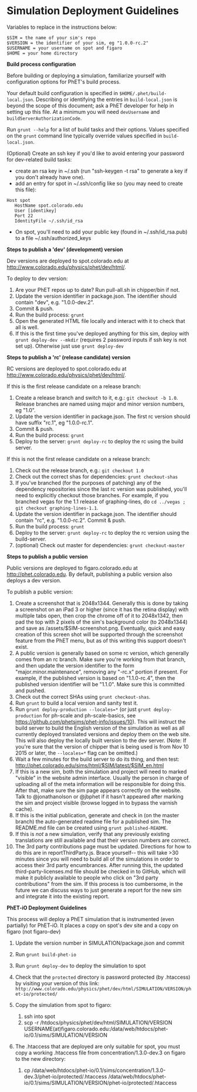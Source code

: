  **Simulation Deployment Guidelines**
=====================================

Variables to replace in the instructions below:

```
$SIM = the name of your sim's repo
$VERSION = the identifier of your sim, eg "1.0.0-rc.2"
$USERNAME = your username on spot and figaro
$HOME = your home directory
```

**Build process configuration**

Before building or deploying a simulation, familiarize yourself with configuration options for PhET's build process.

Your default build configuration is specified in `$HOME/.phet/build-local.json`. Describing or identifying the entries in `build-local.json` is beyond the scope of this document; ask a PhET developer for help in setting up this file. At a minimum you will need `devUsername` and `buildServerAuthorizationCode`.

Run `grunt --help` for a list of build tasks and their options. Values specified on the `grunt` command line typically override values specified in `build-local.json`.

(Optional) Create an ssh key if you'd like to avoid entering your password for dev-related build tasks:

- create an rsa key in ~/.ssh (run "ssh-keygen -t rsa" to generate a key if you don't already have one).
- add an entry for spot in ~/.ssh/config like so (you may need to create this file):

```
Host spot
   HostName spot.colorado.edu
   User [identikey]
   Port 22
   IdentityFile ~/.ssh/id_rsa
```
- On spot, you'll need to add your public key (found in ~/.ssh/id_rsa.pub) to a file ~/.ssh/authorized_keys

**Steps to publish a 'dev' (development) version**

Dev versions are deployed to spot.colorado.edu at http://www.colorado.edu/physics/phet/dev/html/.

To deploy to dev version:

1. Are your PhET repos up to date? Run pull-all.sh in chipper/bin if not.
2. Update the version identifier in package.json. The identifier should contain "dev", e.g. "1.0.0-dev.2".
3. Commit & push.
4. Run the build process: `grunt`
5. Open the generated HTML file locally and interact with it to check that all is well.
6. If this is the first time you've deployed anything for this sim, deploy with `grunt deploy-dev --mkdir` (requires 2 password inputs if ssh key is not set up). Otherwise just use `grunt deploy-dev`

**Steps to publish a 'rc' (release candidate) version**

RC versions are deployed to spot.colorado.edu at http://www.colorado.edu/physics/phet/dev/html/.

If this is the first release candidate on a release branch:

1. Create a release branch and switch to it, e.g.: `git checkout -b 1.0`. Release branches are named using major and minor version numbers, eg "1.0".
2. Update the version identifier in package.json. The first rc version should have suffix "rc.1", eg "1.0.0-rc.1".
3. Commit & push.
4. Run the build process: `grunt`
5. Deploy to the server: `grunt deploy-rc` to deploy the rc using the build server.

If this is not the first release candidate on a release branch:

1. Check out the release branch, e.g.: `git checkout 1.0`
2. Check out the correct shas for dependencies: `grunt checkout-shas`
3. If you've branched (for the purposes of patching) any of the dependency repositories since the last rc version was published, you'll need to explicitly checkout those branches. For example, if you branched vegas for the 1.1 release of graphing-lines, do `cd ../vegas ; git checkout graphing-lines-1.1`.
4. Update the version identifier in package.json. The identifier should contain "rc", e.g. "1.0.0-rc.2". Commit & push.
5. Run the build process: `grunt`
6. Deploy to the server: `grunt deploy-rc` to deploy the rc version using the build-server.
7. (optional) Check out master for dependencies: `grunt checkout-master`

**Steps to publish a public version**

Public versions are deployed to figaro.colorado.edu at http://phet.colorado.edu.
By default, publishing a public version also deploys a dev version.

To publish a public version:

1. Create a screenshot that is 2048x1344.  Generally this is done by taking a screenshot on an iPad 3 or higher (since
it has the retina display) with multiple tabs open, then crop the chrome off of it to 2048x1342, then pad the top with 2
pixels of the sim's background color (to 2048x1344) and save as /assets/$SIM-screenshot.png.  Eventually, quick and easy
creation of this screen shot will be supported through the screenshot feature from the PhET menu, but as of this writing
this support doesn't exist.
2. A public version is generally based on some rc version, which generally comes from an rc branch.  Make sure you're
working from that branch, and then update the version identifier to the form "major.minor.maintenance", removing any
"-rc.x" portion if present. For example, if the published version is based on "1.1.0-rc.4", then the published version
identifier will be "1.1.0".  Make sure this is committed and pushed.
3. Check out the correct SHAs using `grunt checkout-shas`.
4. Run `grunt` to build a local version and sanity test it.
5. Run `grunt deploy-production --locales=*` (or just `grunt deploy-production` for ph-scale and ph-scale-basics, see https://github.com/phetsims/phet-info/issues/10).  This will instruct the build server to build the English version of the
simulation as well as all currently deployed translated versions and deploy them on the web site.  This will also deploy
the locally built version to the dev server.  (Note: If you're sure that the version of chipper that is being used is
from Nov 10 2015 or later, the `--locales=*` flag can be omitted.)
6. Wait a few minutes for the build server to do its thing, and then test: http://phet.colorado.edu/sims/html/$SIM/latest/$SIM_en.html
7. If this is a new sim, both the simulation and project will need to marked "visible" in the website admin interface.
Usually the person in charge of uploading all of the meta information will be responsible for doing this. After that,
make sure the sim page appears correctly on the website. Talk to @jonathanolson or @jbphet if it hasn't appeared after marking the
sim and project visible (browse logged in to bypass the varnish cache).
8. If this is the initial publication, generate and check in (on the master branch) the auto-generated readme file for a
published sim.  The README.md file can be created using ```grunt published-README```.
9. If this is *not* a new simulation, verify that any previously existing translations are still available and that
their version numbers are correct.
10. The 3rd party contributions page must be updated.  Directions for how to do this are in reportThirdParty.js.
Brace yourself-- this will take >30 minutes since you will need to build all of the simulations in order to access
their 3rd party encumbrances.  After running this, the updated third-party-licenses.md file should be checked in to GitHub,
which will make it publicly available to people who click on "3rd party contributions" from the sim.  If this process
is too cumbersome, in the future we can discuss ways to just generate a report for the new sim and integrate it into the existing report.


**PhET-iO Deployment Guidelines**

This process will deploy a PhET simulation that is instrumented (even partially) for PhET-iO.
It places a copy on spot's dev site and a copy on figaro (not figaro-dev)

1. Update the version number in SIMULATION/package.json and commit
2. Run `grunt build-phet-io`
3. Run `grunt deploy-dev` to deploy the simulation to spot
4. Check that the `protected` directory is password protected (by .htaccess) by visiting your version of this link: `http://www.colorado.edu/physics/phet/dev/html/SIMULATION/VERSION/phet-io/protected/`
5. Copy the simulation from spot to figaro:

    1. ssh into spot
    2. scp -r /htdocs/physics/phet/dev/html/SIMULATION/VERSION USERNAME(at)figaro.colorado.edu:/data/web/htdocs/phet-io/0.1/sims/SIMULATION/VERSION

6. The .htaccess that are deployed are only suitable for spot, you must copy a working .htaccess file from concentration/1.3.0-dev.3 on figaro to the new directory:

    1. cp /data/web/htdocs/phet-io/0.1/sims/concentration/1.3.0-dev.3/phet-io/protected/.htaccess /data/web/htdocs/phet-io/0.1/sims/SIMULATION/VERSION/phet-io/protected/.htaccess
